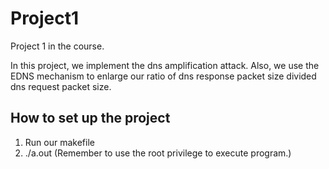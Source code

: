 # Project1
Project 1 in the course.

In this project, we implement the dns amplification attack. 
Also, we use the EDNS mechanism to enlarge our ratio of dns response packet size divided dns request packet size.

## How to set up the project

1. Run our makefile
2. ./a.out <Victim IP> <UDP Source Port> <DNS Server IP> (Remember to use the root privilege to execute program.)
